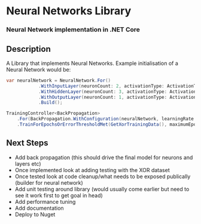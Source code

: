 # Neural Networks Library
### Neural Network implementation in .NET Core

## Description
A Library that implements Neural Networks. Example initialisation of a Neural Network would be: 

```csharp
var neuralNetwork = NeuralNetwork.For()
            .WithInputLayer(neuronCount: 2, activationType: ActivationType.Sigmoid)
            .WithHiddenLayer(neuronCount: 3, activationType: ActivationType.TanH)
            .WithOutputLayer(neuronCount: 1, activationType: ActivationType.Sigmoid)
            .Build();

TrainingController<BackPropagation>
	.For(BackPropagation.WithConfiguration(neuralNetwork, learningRate: 0.4, momentum: 0.9))
	.TrainForEpochsOrErrorThresholdMet(GetXorTrainingData(), maximumEpochs: 3000, errorThreshold: 0.1);
```
## Next Steps
- Add back propagation (this should drive the final model for neurons and layers etc)
- Once implemented look at adding testing with the XOR dataset 
- Once tested look at code cleanup/what needs to be exposed publically (builder for neural network)
- Add unit testing around library (would usually come earlier but need to see it work first to get goal in head)
- Add performance tuning 
- Add documentation 
- Deploy to Nuget 